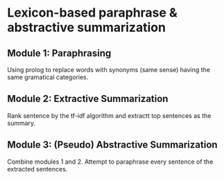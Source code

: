 # Lexicon-based paraphrase & abstractive summarization

## Module 1: Paraphrasing
Using prolog to replace words with synonyms (same sense) having the same gramatical categories.

## Module 2: Extractive Summarization
Rank sentence by the tf-idf algorithm and extractt top sentences as the summary.

## Module 3: (Pseudo) Abstractive Summarization
Combine modules 1 and 2. Attempt to paraphrase every sentence of the extracted sentences.
